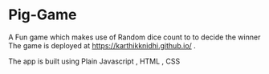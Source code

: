 # Pig-Game
A Fun game which makes use of Random dice count to  to decide the winner
The game is deployed at https://karthikknidhi.github.io/ .

The app is built using Plain Javascript , HTML , CSS
